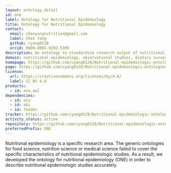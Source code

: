```yaml
---
layout: ontology_detail
id: one
label: Ontology for Nutritional Epidemiology
title: Ontology for Nutritional Epidemiology
contact:
  email: chenyangnutrition@gmail.com
  label: Chen Yang
  github: cyang0128
  orcid: 0000-0001-9202-5309
description: An ontology to standardize research output of nutritional epidemiologic studies.
domain: nutritional epidemiology, observational studies, dietary surveys
homepage: https://github.com/cyang0128/Nutritional-epidemiologic-ontologies
page: https://github.com/cyang0128/Nutritional-epidemiologic-ontologies
license:
  url: https://creativecommons.org/licenses/by/4.0/
  label: CC BY 4.0
products:
  - id: one.owl
dependencies:
  - id: ons
  - id: obi
  - id: foodon
tracker: https://github.com/cyang0128/Nutritional-epidemiologic-ontologies/issues
activity_status: active
repository: https://github.com/cyang0128/Nutritional-epidemiologic-ontologies
preferredPrefix: ONE
---
```


Nutritional epidemiology is a specific research area. The generic ontologies for food science, nutrition science or medical science failed to cover the specific characteristics of nutritional epidemiologic studies. As a result, we developed the ontology for nutritional epidemiology (ONE) in order to describe nutritional epidemiologic studies accurately.
